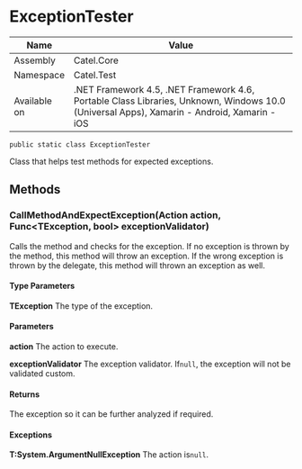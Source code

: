 

# ExceptionTester

Name|Value
---|---
Assembly|Catel.Core
Namespace|Catel.Test
Available on|.NET Framework 4.5, .NET Framework 4.6, Portable Class Libraries, Unknown, Windows 10.0 (Universal Apps), Xamarin - Android, Xamarin - iOS

```
public static class ExceptionTester
```

Class that helps test methods for expected exceptions.



## Methods

### CallMethodAndExpectException<TException>(Action action, Func<TException, bool> exceptionValidator)

Calls the method and checks for the exception. If no exception is thrown by the method, this method will throw an exception. If the wrong exception is thrown by the delegate, this method will thrown an exception as well.

#### Type Parameters

**TException**
The type of the exception.

#### Parameters

**action**
The action to execute.

**exceptionValidator**
The exception validator. If`null`, the exception will not be validated custom.

#### Returns

The exception so it can be further analyzed if required.

#### Exceptions

**T:System.ArgumentNullException**
The action is`null`.



